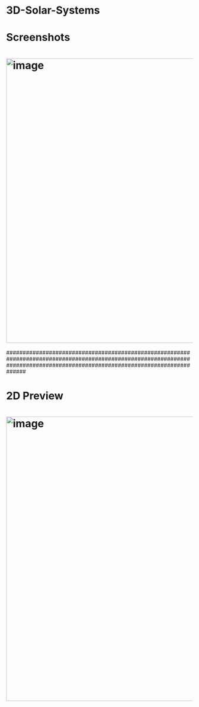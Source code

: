 # 3D-Solar-Systems

# Screenshots
# <img width="1360" height="768" alt="image" src="https://github.com/user-attachments/assets/3fd46ff6-45a7-44f3-918d-ecd92006d16d" />
##############################################################################################################################################################################


# 2D Preview 
# <img width="1360" height="768" alt="image" src="https://github.com/user-attachments/assets/e55ffec3-d599-4bdc-9a84-2f833237219e" />


